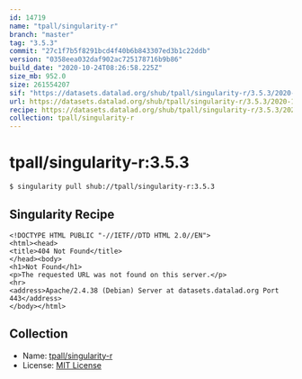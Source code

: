 ```yaml
---
id: 14719
name: "tpall/singularity-r"
branch: "master"
tag: "3.5.3"
commit: "27c1f7b5f8291bcd4f40b6b843307ed3b1c22ddb"
version: "0358eea032daf902ac725178716b9b86"
build_date: "2020-10-24T08:26:58.225Z"
size_mb: 952.0
size: 261554207
sif: "https://datasets.datalad.org/shub/tpall/singularity-r/3.5.3/2020-10-24-27c1f7b5-0358eea0/0358eea032daf902ac725178716b9b86.sif"
url: https://datasets.datalad.org/shub/tpall/singularity-r/3.5.3/2020-10-24-27c1f7b5-0358eea0/
recipe: https://datasets.datalad.org/shub/tpall/singularity-r/3.5.3/2020-10-24-27c1f7b5-0358eea0/Singularity
collection: tpall/singularity-r
---
```


# tpall/singularity-r:3.5.3

```bash
$ singularity pull shub://tpall/singularity-r:3.5.3
```

## Singularity Recipe

```singularity
<!DOCTYPE HTML PUBLIC "-//IETF//DTD HTML 2.0//EN">
<html><head>
<title>404 Not Found</title>
</head><body>
<h1>Not Found</h1>
<p>The requested URL was not found on this server.</p>
<hr>
<address>Apache/2.4.38 (Debian) Server at datasets.datalad.org Port 443</address>
</body></html>
```

## Collection

 - Name: [tpall/singularity-r](https://github.com/tpall/singularity-r)
 - License: [MIT License](https://api.github.com/licenses/mit)

